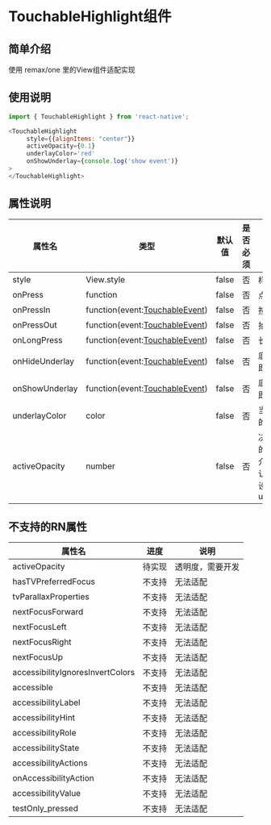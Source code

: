 # TouchableHighlight组件

## 简单介绍
使用 remax/one 里的View组件适配实现
## 使用说明

```js
import { TouchableHighlight } from 'react-native';

<TouchableHighlight 
     style={{alignItems: "center"}} 
     activeOpacity={0.1}
     underlayColor='red'
     onShowUnderlay={console.log('show event')}
>
</TouchableHighlight>
```
## 属性说明

属性名|类型|默认值|是否必须|说明|
-----|---|-----|-------|---|
 style | View.style | false | 否 | 样式 |
 onPress| function | false | 否 | 点击 |
 onPressIn| function(event:[TouchableEvent](TouchableOpacity.md)) | false | 否 | 按下 |
 onPressOut| function(event:[TouchableEvent](TouchableOpacity.md)) | false | 否 | 抬起 |
 onLongPress| function(event:[TouchableEvent](TouchableOpacity.md)) | false | 否 | 长按 |
 onHideUnderlay| function(event:[TouchableEvent](TouchableOpacity.md)) | false | 否 | 底层隐藏后立即调用 |
 onShowUnderlay| function(event:[TouchableEvent](TouchableOpacity.md)) | false | 否 | 底层显示后立即调用 |
 underlayColor| color | false | 否 | 当点击时显示的底层颜色 |
 activeOpacity | number | false | 否 | 决定被点击时的视图透明度. 介于0～1. 默认0.85. 需要设置underlayColor |
 

## 不支持的RN属性
属性名|进度|说明|
---|---|---|
 activeOpacity | 待实现|透明度，需要开发 |
 hasTVPreferredFocus | 不支持 | 无法适配 |
 tvParallaxProperties | 不支持 | 无法适配 |
 nextFocusForward | 不支持 | 无法适配 |
 nextFocusLeft | 不支持 | 无法适配 |
 nextFocusRight | 不支持 | 无法适配 |
 nextFocusUp | 不支持 | 无法适配 |
 accessibilityIgnoresInvertColors|不支持 | 无法适配 |
 accessible|不支持 | 无法适配 |
 accessibilityLabel|不支持 | 无法适配 |
 accessibilityHint|不支持 | 无法适配 |
 accessibilityRole|不支持 | 无法适配 |
 accessibilityState|不支持 | 无法适配 |
 accessibilityActions|不支持 | 无法适配 |
 onAccessibilityAction|不支持 | 无法适配 |
 accessibilityValue|不支持 | 无法适配 |
 testOnly_pressed|不支持 | 无法适配 |


